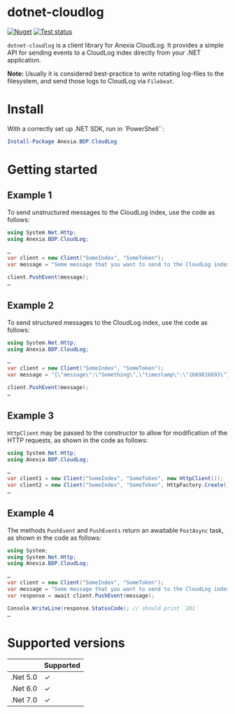 dotnet-cloudlog
===============
[![Nuget](https://img.shields.io/nuget/v/Anexia.BDP.CloudLog)](https://www.nuget.org/packages/Anexia.BDP.CloudLog)
[![Test status](https://github.com/anexia-it/dotnet-cloudlog/actions/workflows/test.yml/badge.svg?branch=main)](https://github.com/anexia-it/dotnet-cloudlog/actions/workflows/test.yml)

`dotnet-cloudlog` is a client library for Anexia CloudLog. It provides a simple API for sending events to a CloudLog
index directly from your .NET application.

**Note:** Usually it is considered best-practice to write rotating log-files to the filesystem, and send those logs to
CloudLog via `Filebeat`.

# Install

With a correctly set up .NET SDK, run in `PowerShell``:

```powershell
Install-Package Anexia.BDP.CloudLog
```

# Getting started

## Example 1

To send unstructured messages to the CloudLog index, use the code as follows:

```cs
using System.Net.Http;
using Anexia.BDP.CloudLog;

…
var client = new Client("SomeIndex", "SomeToken");
var message = "Some message that you want to send to the CloudLog index";

client.PushEvent(message);
…
```

## Example 2

To send structured messages to the CloudLog index, use the code as follows:

```cs
using System.Net.Http;
using Anexia.BDP.CloudLog;

…
var client = new Client("SomeIndex", "SomeToken");
var message = "{\"message\":\"Something\",\"timestamp\":\"1669816693\"}"; // `timestamp` is a UNIX timestamp

client.PushEvent(message);
…
```

## Example 3

`HttpClient` may be passed to the constructor to allow for modification of the HTTP requests, as shown in the code
as follows:

```cs
using System.Net.Http;
using Anexia.BDP.CloudLog;

…
var client1 = new Client("SomeIndex", "SomeToken", new HttpClient());
var client2 = new Client("SomeIndex", "SomeToken", HttpFactory.Create());
…
```

## Example 4

The methods `PushEvent` and `PushEvents` return an awaitable `PostAsync` task, as shown in the code
as follows:

```cs
using System;
using System.Net.Http;
using Anexia.BDP.CloudLog;

…
var client = new Client("SomeIndex", "SomeToken");
var message = "Some message that you want to send to the CloudLog index";
var response = await client.PushEvent(message);

Console.WriteLine(response.StatusCode); // should print `201`
…
```

# Supported versions

|          | Supported |
|----------|-----------|
| .Net 5.0 | ✓         |
| .Net 6.0 | ✓         |
| .Net 7.0 | ✓         |
